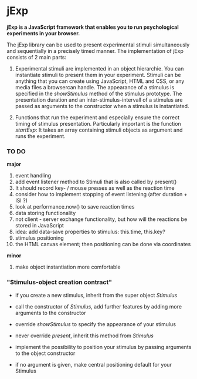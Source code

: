 # jExp

**jExp is a JavaScript framework that enables you to run psychological experiments in your browser.**

The jExp library can be used to present experimental stimuli simultaneously and sequentially in a precisely timed manner. The implementation of jExp consists of 2 main parts:

1. Experimental stimuli are implemented in an object hierarchie. You can instantiate stimuli to present them in your experiment. Stimuli can be anything that you can create using JavaScript, HTML and CSS, or any media files a browsercan handle. The appearance of a stimulus is specified in the *showStimulus* method of the stimulus prototype. The presentation duration and an inter-stimulus-intervall of a stimulus are passed as arguments to the constructor when a stimulus is instantiated.

2. Functions that run the experiment and especially ensure the correct timing of stimulus presentation. Particularly important is the function *startExp*: It takes an array containing stimuli objects as argument and runs the experiment.


### TO DO

**major**

1. event handling
  1. add event listener method to Stimuli that is also called by present()
  2. It should record key- / mouse presses as well as the reaction time
  3. consider how to implement stopping of event listening (after duration + ISI ?)
  4. look at performance.now() to save reaction times
2. data storing functionality
  1. not client - server exchange functionality, but how will the reactions be stored in JavaScript
  2. idea: add data-save properties to stimulus: this.time, this.key?
3. stimulus positioning
  1. the HTML canvas element; then positioning can be done via coordinates  

**minor**

1. make object instantiation more comfortable


### "Stimulus-object creation contract"

- if you create a new stimulus, inherit from the super object *Stimulus*

- call the constructor of *Stimulus*, add further features by adding more arguments to the constructor

- override *showStimulus* to specify the appearance of your stimulus

- never override *present*, inherit this method from *Stimulus*

- implement the possibility to position your stimulus by passing arguments to the object constructor

- if no argument is given, make central positioning default for your Stimulus